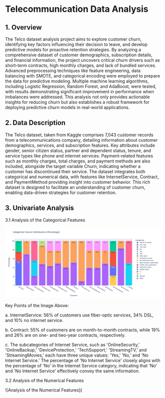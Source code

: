 # Telecommunication Data Analysis

## 1. Overview

The Telco dataset analysis project aims to explore customer churn, identifying key factors influencing their decision to leave, and develop predictive models for proactive retention strategies. By analyzing a comprehensive dataset of customer demographics, subscription details, and financial information, the project uncovers critical churn drivers such as short-term contracts, high monthly charges, and lack of bundled services. Advanced preprocessing techniques like feature engineering, data balancing with SMOTE, and categorical encoding were employed to prepare the data for predictive modeling. Multiple machine learning algorithms, including Logistic Regression, Random Forest, and AdaBoost, were tested, with results demonstrating significant improvement in performance when imbalances were addressed. This analysis not only provides actionable insights for reducing churn but also establishes a robust framework for deploying predictive churn models in real-world applications.

## 2. Data Description

The Telco dataset, taken from Kaggle comprises 7,043 customer records from a telecommunications company, detailing information about customer demographics, services, and subscription features. Key attributes include gender, senior citizen status, partner and dependent status, tenure, and service types like phone and internet services. Payment-related features such as monthly charges, total charges, and payment methods are also included, alongside the target variable Churn, indicating whether a customer has discontinued their service. The dataset integrates both categorical and numerical data, with features like InternetService, Contract, and PaymentMethod providing insight into customer behavior. This rich dataset is designed to facilitate an understanding of customer churn, enabling data-driven strategies for customer retention.

## 3. Univariate Analysis

3.1 Analysis of the Categorical Features

  ![Analysis of the Categorical Features](newplot.png)

  Key Points of the Image Above:

  a. InternetService: 56% of customers use fiber-optic services, 34% DSL, and 10% no internet service.

  b. Contract: 55% of customers are on month-to-month contracts, while 19% and 26% are on one- and two-year contracts, respectively.

  c. The subcategories of Internet Service, such as 'OnlineSecurity,' 'OnlineBackup,' 'DeviceProtection,' 'TechSupport,' 'StreamingTV,' and 'StreamingMovies,' each have three unique values: 'Yes,' 'No,' and 'No Internet Service.' The percentage of 'No Internet Service' closely aligns with the percentage of 'No' in the Internet Service category, indicating that 'No' and 'No Internet Service' effectively convey the same information.

3.2 Analysis of the Numerical Features

![Analysis of the Numerical Features](






